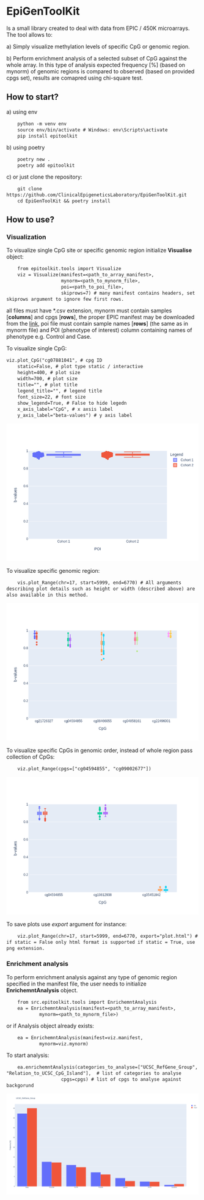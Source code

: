 # EpiGenToolKit
Is a small library created to deal with data from EPIC / 450K microarrays. The tool allows to:

a) Simply visualize methylation levels of specific CpG or genomic region. 

b) Perform enrichment analysis of a selected subset of CpG against the whole array. In this type of analysis expected frequency [%] (based on mynorm) of genomic regions is compared to observed (based on provided cpgs set), results are comapred using chi-square test.

## How to start?

a) using env

        python -m venv env 
        source env/bin/activate # Windows: env\Scripts\activate
        pip install epitoolkit

b) using poetry

        poetry new .
        poetry add epitoolkit

c) or just clone the repository:

        git clone https://github.com/ClinicalEpigeneticsLaboratory/EpiGenToolKit.git
        cd EpiGenToolKit && poetry install

## How to use?


### Visualization

To visualize single CpG site or specific genomic region initialize **Visualise** object:
    
        from epitoolkit.tools import Visualize
        viz = Visualize(manifest=<path_to_array_manifest>,
                        mynorm=<path_to_mynorm_file>,
                        poi=<path_to_poi_file>,
                        skiprows=7) # many manifest contains headers, set skiprows argument to ignore few first rows.
    
all files must have *.csv extension, mynorm must contain samples [**columns**] and cpgs [**rows**], the proper EPIC manifest may be downloaded from the [link](https://emea.support.illumina.com/downloads/infinium-methylationepic-v1-0-product-files.html), poi file must contain sample names [**rows**] (the same as in mynorm file) and POI (phenotype of interest) column containing names of phenotype e.g. Control and Case.

To visualize single CpG:

    viz.plot_CpG("cg07881041", # cpg ID 
        static=False, # plot type static / interactive
        height=400, # plot size
        width=700, # plot size
        title="", # plot title
        legend_title="", # legend title
        font_size=22, # font size
        show_legend=True, # False to hide legedn
        x_axis_label="CpG", # x axsis label
        y_axis_label="beta-values") # y axis label



![CpGPlot](https://github.com/ClinicalEpigeneticsLaboratory/EpiGenToolKit/blob/main/Plots/Plot1.png?raw=true)


To visualize specific genomic region:

        vis.plot_Range(chr=17, start=5999, end=6770) # All arguments describing plot details such as height or width (described above) are also available in this method.

![CpGPlot](https://github.com/ClinicalEpigeneticsLaboratory/EpiGenToolKit/blob/main/Plots/Plot2.png?raw=true)


To visualize specific CpGs in genomic order, instead of whole region pass collection of CpGs:
        
        viz.plot_Range(cpgs=["cg04594855", "cg09002677"]) 


![CpGPlot](https://github.com/ClinicalEpigeneticsLaboratory/EpiGenToolKit/blob/main/Plots/Plot3.png?raw=true)


To save plots use *export* argument for instance:

        viz.plot_Range(chr=17, start=5999, end=6770, export="plot.html") # if static = False only html format is supported if static = True, use png extension.


### Enrichment analysis

To perform enrichment analysis against any type of genomic region specified in the manifest file, the user needs to initialize **EnrichemntAnalysis** object.

        from src.epitoolkit.tools import EnrichemntAnalysis
        ea = EnrichemntAnalysis(manifest=<path_to_array_manifest>,
                mynorm=<path_to_mynorm_file>)

or if Analysis object already exists:

        ea = EnrichemntAnalysis(manifest=viz.manifest,
                mynorm=viz.mynorm)

To start analysis:

        ea.enrichemntAnalysis(categories_to_analyse=["UCSC_RefGene_Group", "Relation_to_UCSC_CpG_Island"],  # list of categories to analyse
                        cpgs=cpgs) # list of cpgs to analyse against backgorund

![examplePlot](https://github.com/ClinicalEpigeneticsLaboratory/EpiGenToolKit/blob/main/Plots/Plot4.png?raw=true)
